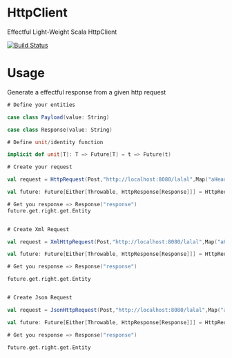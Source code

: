 # HttpClient
Effectful Light-Weight Scala HttpClient 

[![Build Status](https://travis-ci.org/MideO/HttpClient.svg?branch=master)](https://travis-ci.org/MideO/HttpClient)


# Usage
Generate a effectful response from a given http request

```scala
# Define your entities

case class Payload(value: String)

case class Response(value: String)

# Define unit/identity function

implicit def unit[T]: T => Future[T] = t => Future(t)

# Create your request

val request = HttpRequest(Post,"http://localhost:8080/lalal",Map("aHeader" -> "value"),Payload("abc"))

val future: Future[Either[Throwable, HttpResponse[Response]]] = HttpRequestSender.send(request)

# Get you response => Response("response")
future.get.right.get.Entity


# Create Xml Request

val request = XmlHttpRequest(Post,"http://localhost:8080/lalal",Map("aHeader" -> "value"),Payload("abc"))

val future: Future[Either[Throwable, HttpResponse[Response]]] = HttpRequestSender.send(request)

# Get you response => Response("response")

future.get.right.get.Entity


# Create Json Request

val request = JsonHttpRequest(Post,"http://localhost:8080/lalal",Map("aHeader" -> "value"),Payload("abc"))

val future: Future[Either[Throwable, HttpResponse[Response]]] = HttpRequestSender.send(request)

# Get you response => Response("response")

future.get.right.get.Entity
 

```